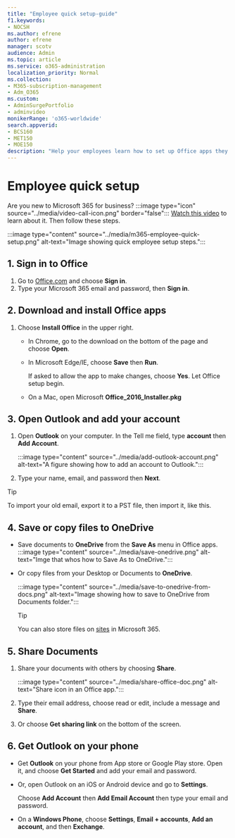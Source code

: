 ```yaml
---
title: "Employee quick setup-guide"
f1.keywords:
- NOCSH
ms.author: efrene
author: efrene
manager: scotv
audience: Admin
ms.topic: article
ms.service: o365-administration
localization_priority: Normal
ms.collection: 
- M365-subscription-management 
- Adm_O365
ms.custom: 
- AdminSurgePortfolio
- adminvideo
monikerRange: 'o365-worldwide'
search.appverid:
- BCS160
- MET150
- MOE150
description: "Help your employees learn how to set up Office apps they get with Microsoft 365 Business Premium."
---
```


# Employee quick setup

Are you new to Microsoft 365 for business? :::image type="icon" source="../media/video-call-icon.png" border="false"::: [Watch this video](../business/microsoft-365-business-start) to learn about it. Then follow these steps.

:::image type="content" source="../media/m365-employee-quick-setup.png" alt-text="Image showing quick employee setup steps.":::

## 1. Sign in to Office

1. Go to [Office.com](https://office.com) and choose **Sign in**.
1. Type your Microsoft 365 email and password, then **Sign in**.

## 2. Download and install Office apps

1. Choose **Install Office** in the upper right.
    - In Chrome, go to the download on the bottom of the page and choose **Open**.
    - In Microsoft Edge/IE, choose **Save** then **Run**.
    
        If asked to allow the app to make changes, choose **Yes**. Let Office setup begin.
    - On a Mac, open Microsoft **Office_2016_Installer.pkg**

## 3. Open Outlook and add your account

1. Open **Outlook** on your computer. In the Tell me field, type **account** then **Add Account**.

    :::image type="content" source="../media/add-outlook-account.png" alt-text="A figure showing how to add an account to Outlook.":::

1. Type your name, email, and password then **Next**.

> [!TIP]
> To import your old email, export it to a PST file, then import it, like this.

## 4. Save or copy files to OneDrive

- Save documents to **OneDrive** from the **Save As** menu in Office apps.
    :::image type="content" source="../media/save-onedrive.png" alt-text="Imge that whos how to Save As to OneDrive.":::

- Or copy files from your Desktop or Documents to **OneDrive**.

    :::image type="content" source="../media/save-to-onedrive-from-docs.png" alt-text="Image showing how to save to OneDrive from Documents folder.":::

    > [!TIP]
    > You can also store files on [sites](https://support.microsoft.com/office/d18d21a0-1f9f-4f6c-ac45-d52afa0a4a2e) in Microsoft 365.

## 5. Share Documents

1. Share your documents with others by choosing **Share**.

    :::image type="content" source="../media/share-office-doc.png" alt-text="Share icon in an Office app.":::

1. Type their email address, choose read or edit, include a message and **Share**.
1. Or choose **Get sharing link** on the bottom of the screen.

## 6. Get Outlook on your phone

- Get **Outlook** on your phone from App store or Google Play store. Open it, and choose **Get Started** and add your email and password.
- Or, open Outlook on an iOS or Android device and go to **Settings**.

    Choose **Add Account** then **Add Email Account** then type your email and password.
- On a **Windows Phone**, choose **Settings**, **Email + accounts**, **Add an account**, and then **Exchange**.